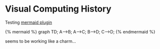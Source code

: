 # Visual Computing History

Testing [mermaid plugin](http://plugins.gitbook.com/plugin/mermaid)

{% mermaid %}
graph TD;
  A-->B;
  A-->C;
  B-->D;
  C-->D;
{% endmermaid %}

seems to be working like a charm...